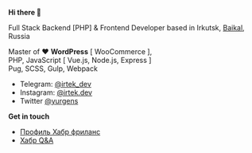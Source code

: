 **Hi there 👋**

Full Stack Backend [PHP] & Frontend Developer based in Irkutsk, <a href="https://baikal.place?from=github" target="_blank">Baikal</a>, Russia

Master of ❤ **WordPress** [ WooCommerce ],  
PHP, JavaScript [ Vue.js, Node.js, Express ]  
Pug, SCSS, Gulp, Webpack

- Telegram: <a href="https://telegram.me/irtek_dev" target="_Blank">@irtek_dev</a>
- Instagram: <a href="https://www.instagram.com/irtek.dev/" target="_Blank">@irtek.dev</a>
- Twitter <a href="https://twitter.com/yurgens" target="_Blank">@yurgens</a>

**Get in touch**

- <a href="https://freelance.habr.com/freelancers/irtek" target="_Blank">Профиль Хабр фриланс</a>
- <a href="https://qna.habr.com/user/irtek" target="_Blank">Хабр Q&A</a>
